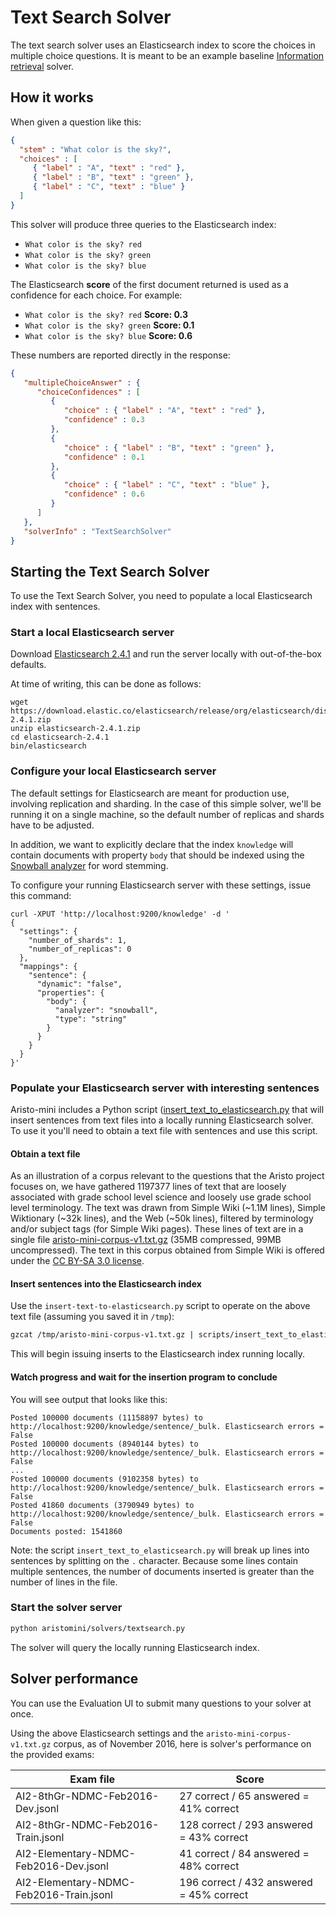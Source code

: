 # Text Search Solver

The text search solver uses an Elasticsearch index to score the choices in multiple choice questions. It is meant to be an example baseline [Information retrieval](https://en.wikipedia.org/wiki/Information_retrieval) solver.

## How it works

When given a question like this:

```json
{
  "stem" : "What color is the sky?",
  "choices" : [
     { "label" : "A", "text" : "red" },
     { "label" : "B", "text" : "green" },
     { "label" : "C", "text" : "blue" }
  ]
}
```

This solver will produce three queries to the Elasticsearch index:

* `What color is the sky? red`
* `What color is the sky? green`
* `What color is the sky? blue`

The Elasticsearch **score** of the first document returned is used as a confidence for each choice. For example:

* `What color is the sky? red` **Score: 0.3**
* `What color is the sky? green`  **Score: 0.1**
* `What color is the sky? blue` **Score: 0.6**

These numbers are reported directly in the response:

```json
{
   "multipleChoiceAnswer" : {
      "choiceConfidences" : [
         {
            "choice" : { "label" : "A", "text" : "red" },
            "confidence" : 0.3
         },
         {
            "choice" : { "label" : "B", "text" : "green" },
            "confidence" : 0.1
         },
         {
            "choice" : { "label" : "C", "text" : "blue" },
            "confidence" : 0.6
         }
      ]
   },
   "solverInfo" : "TextSearchSolver"
}
```

## Starting the Text Search Solver

To use the Text Search Solver, you need to populate a local Elasticsearch index with sentences.

### Start a local Elasticsearch server

Download [Elasticsearch 2.4.1](https://www.elastic.co/downloads/past-releases/elasticsearch-2-4-1) and run the server locally with out-of-the-box defaults.

At time of writing, this can be done as follows:

```
wget https://download.elastic.co/elasticsearch/release/org/elasticsearch/distribution/zip/elasticsearch/2.4.1/elasticsearch-2.4.1.zip
unzip elasticsearch-2.4.1.zip
cd elasticsearch-2.4.1
bin/elasticsearch
```

### Configure your local Elasticsearch server

The default settings for Elasticsearch are meant for production use, involving replication and sharding. In the case of this simple solver, we'll be running it on a single machine, so the default number of replicas and shards have to be adjusted.

In addition, we want to explicitly declare that the index `knowledge` will contain documents with property `body` that should be indexed using the [Snowball analyzer](https://www.elastic.co/guide/en/elasticsearch/reference/2.4/analysis-snowball-tokenfilter.html) for word stemming.

To configure your running Elasticsearch server with these settings, issue this command:

```
curl -XPUT 'http://localhost:9200/knowledge' -d '
{
  "settings": {
    "number_of_shards": 1,
    "number_of_replicas": 0
  },
  "mappings": {
    "sentence": {
      "dynamic": "false",
      "properties": {
        "body": {
          "analyzer": "snowball",
          "type": "string"
        }
      }
    }
  }
}'
```

### Populate your Elasticsearch server with interesting sentences

Aristo-mini includes a Python script ([insert_text_to_elasticsearch.py](/../../scripts/insert_text_to_elasticsearch.py) that will insert sentences from text files into a locally running Elasticsearch solver. To use it
you'll need to obtain a text file with sentences and use this script.

#### Obtain a text file

As an illustration of a corpus relevant to the questions that the Aristo project focuses on, we have gathered 1197377 lines of text that are loosely associated with grade school level science and loosely use grade school level terminology. The text was drawn from Simple Wiki (~1.1M lines), Simple Wiktionary (~32k lines), and the Web (~50k lines), filtered by terminology and/or subject tags (for Simple Wiki pages). These lines of text are in a single file [aristo-mini-corpus-v1.txt.gz](https://s3-us-west-2.amazonaws.com/aristo-public-data/aristo-mini-corpus-v1.txt.gz) (35MB compressed, 99MB uncompressed). The text in this corpus obtained from Simple Wiki is offered under the [CC BY-SA 3.0 license](https://creativecommons.org/licenses/by-sa/3.0/legalcode).

#### Insert sentences into the Elasticsearch index

Use the `insert-text-to-elasticsearch.py` script to operate on the above text file (assuming you saved it in `/tmp`):

   ```bash
   gzcat /tmp/aristo-mini-corpus-v1.txt.gz | scripts/insert_text_to_elasticsearch.py
   ```

This will begin issuing inserts to the Elasticsearch index running locally.

#### Watch progress and wait for the insertion program to conclude

You will see output that looks like this:

   ```
   Posted 100000 documents (11158897 bytes) to http://localhost:9200/knowledge/sentence/_bulk. Elasticsearch errors = False
   Posted 100000 documents (8940144 bytes) to http://localhost:9200/knowledge/sentence/_bulk. Elasticsearch errors = False
   ...
   Posted 100000 documents (9102358 bytes) to http://localhost:9200/knowledge/sentence/_bulk. Elasticsearch errors = False
   Posted 41860 documents (3790949 bytes) to http://localhost:9200/knowledge/sentence/_bulk. Elasticsearch errors = False
   Documents posted: 1541860
   ```

Note: the script `insert_text_to_elasticsearch.py` will break up lines into sentences by splitting on the `.` character. Because some lines contain multiple sentences, the number of documents inserted is greater than the number of lines in the file.

### Start the solver server

```bash
python aristomini/solvers/textsearch.py
```

The solver will query the locally running Elasticsearch index.

## Solver performance

You can use the Evaluation UI to submit many questions to your solver at once.

Using the above Elasticsearch settings and the `aristo-mini-corpus-v1.txt.gz` corpus, as of November 2016, here is solver's performance on the provided exams:

| Exam file                               | Score                                    |
| --------------------------------------- | ---------------------------------------- |
| AI2-8thGr-NDMC-Feb2016-Dev.jsonl        | 27 correct / 65 answered = 41% correct   |
| AI2-8thGr-NDMC-Feb2016-Train.jsonl      | 128 correct / 293 answered = 43% correct |
| AI2-Elementary-NDMC-Feb2016-Dev.jsonl   | 41 correct / 84 answered = 48% correct   |
| AI2-Elementary-NDMC-Feb2016-Train.jsonl | 196 correct / 432 answered = 45% correct |
